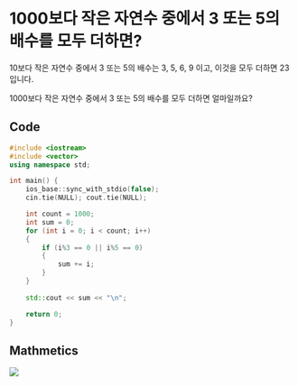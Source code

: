 # 1000보다 작은 자연수 중에서 3 또는 5의 배수를 모두 더하면?

10보다 작은 자연수 중에서 3 또는 5의 배수는 3, 5, 6, 9 이고, 이것을 모두 더하면 23입니다.

1000보다 작은 자연수 중에서 3 또는 5의 배수를 모두 더하면 얼마일까요?

## Code

```cpp
#include <iostream>
#include <vector>
using namespace std;

int main() {
    ios_base::sync_with_stdio(false);
    cin.tie(NULL); cout.tie(NULL);

    int count = 1000;
    int sum = 0;
    for (int i = 0; i < count; i++)
    {
        if (i%3 == 0 || i%5 == 0)
        {
            sum += i;
        }
    }
    
    std::cout << sum << "\n";

    return 0;
}
```

## Mathmetics

![](https://i.imgur.com/GDbOCj1.png)
